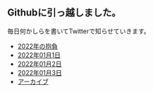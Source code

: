 ## Githubに引っ越しました。
毎日何かしらを書いてTwitterで知らせていきます。

- [2022年の抱負](2022年の抱負.md)
- [2022年01月1日](dailynote/20220101.md)
- [2022年01月2日](dailynote/20220102.md)　
- [2022年01月3日](dailynote/20220103.md)
- [アーカイブ](dailynote/202201.md)
